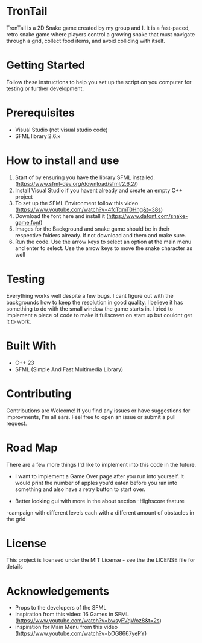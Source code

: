 # TronTail
TronTail is a 2D Snake game created by my group and I. It is a fast-paced, retro snake game where players control a growing snake that must navigate through a grid, collect food items, and avoid colliding with itself. 
# Getting Started 
Follow these instructions to help you set up the script on you computer
for testing or further development.
# Prerequisites
- Visual Studio (not visual studio code)
- SFML library 2.6.x

# How to install and use
1. Start of by ensuring you have the library SFML installed. (https://www.sfml-dev.org/download/sfml/2.6.2/)
2. Install Visual Studio if you havent already and create an empty C++ project
3. To set up the SFML Environment follow this video (https://www.youtube.com/watch?v=4fcTqmT0Hhg&t=38s)
4. Download the font here and install it (https://www.dafont.com/snake-game.font)
5. Images for the Background and snake game should be in their respective folders already. If not download and them and make sure.
6. Run the code. Use the arrow keys to select an option at the main menu and enter to select. Use the arrow keys to move the snake character as well

# Testing
Everything works well despite a few bugs. I cant figure out with the backgrounds how to keep the resolution in good quality. I believe it has something to do with the small window the game starts in. I tried to implement a piece of code to make it fullscreen on start up but couldnt get it to work.

# Built With
- C++ 23
- SFML (Simple And Fast Multimedia Library)

# Contributing
Contributions are Welcome! If you find any issues or have suggestions for improvments, I'm all ears. Feel free to open an issue or submit a pull request.

# Road Map
There are a few more things I'd like to implement into this code in the future. 
- I want to implement a Game Over page after you run into yourself. It would print the number of apples you'd eaten before you ran into something and also have a retry button to start over.
  
- Better looking gui with more in the about section
-Highscore feature

-campaign with different levels each with a different amount of obstacles in the grid
# License
This project is licensed under the MIT License - see the the LICENSE file for details
# Acknowledgements
- Props to the developers of the SFML 
- Inspiration from this video: 16 Games in SFML (https://www.youtube.com/watch?v=bwsyFVqWoz8&t=2s)
- inspiration for Main Menu from this video (https://www.youtube.com/watch?v=bOG8667yePY)
  

  



   

   
